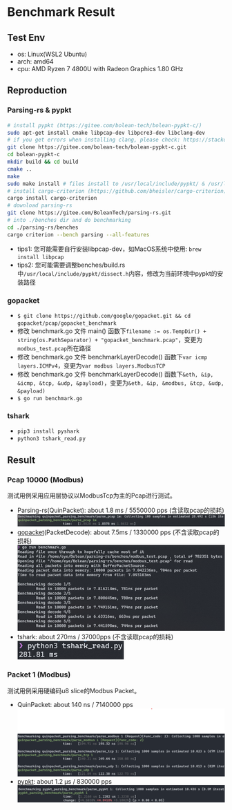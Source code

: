 # Benchmark Result


## Test Env

* os: Linux(WSL2 Ubuntu)
* arch: amd64
* cpu: AMD Ryzen 7 4800U with Radeon Graphics 1.80 GHz


## Reproduction

### Parsing-rs & pypkt
```bash
# install pypkt (https://gitee.com/bolean-tech/bolean-pypkt-c/)
sudo apt-get install cmake libpcap-dev libpcre3-dev libclang-dev
# if you get errors when installing clang, please check: https://stackoverflow.com/questions/67383617/unable-to-install-rstudio-cannot-install-libclang-dev
git clone https://gitee.com/bolean-tech/bolean-pypkt-c.git
cd bolean-pypkt-c
mkdir build && cd build
cmake ..
make
sudo make install # files install to /usr/local/include/pypkt/ & /usr/local/lib/libpypkt.so & /usr/local/bin/libpypkt.so
# install cargo-criterion (https://github.com/bheisler/cargo-criterion)
cargo install cargo-criterion
# download parsing-rs
git clone https://gitee.com/BoleanTech/parsing-rs.git
# into ./benches dir and do benchmarking
cd ./parsing-rs/benches
cargo criterion --bench parsing --all-features
```

* tips1: 您可能需要自行安装libpcap-dev，如MacOS系统中使用: `brew install libpcap`
* tips2: 您可能需要调整benches/build.rs中`/usr/local/include/pypkt/dissect.h`内容，修改为当前环境中pypkt的安装路径

### gopacket
* `$ git clone https://github.com/google/gopacket.git && cd gopacket/pcap/gopacket_benchmark`
* 修改 benchmark.go 文件 main() 函数下`filename := os.TempDir() + string(os.PathSeparator) + "gopacket_benchmark.pcap"`，变更为`modbus_test.pcap`所在路径
* 修改 benchmark.go 文件 benchmarkLayerDecode() 函数下`var icmp layers.ICMPv4`，变更为`var modbus layers.ModbusTCP`
* 修改 benchmark.go 文件 benchmarkLayerDecode() 函数下`&eth, &ip, &icmp, &tcp, &udp, &payload)`，变更为`&eth, &ip, &modbus, &tcp, &udp, &payload)`
* `$ go run benchmark.go`

### tshark
* `pip3 install pyshark`
* `python3 tshark_read.py`


## Result

### Pcap 10000 (Modbus)
测试用例采用应用层协议以ModbusTcp为主的Pcap进行测试。
* Parsing-rs(QuinPacket): about 1.8 ms / 5550000 pps (含读取pcap的损耗)
![parsingrs](./parsingrs_benchmark_1w.png)
* [gopacket](https://github.com/google/gopacket)(PacketDecode): about 7.5ms / 1330000 pps (不含读取pcap的损耗)
![gopacket](./gopacket_benchmark.png)
* tshark: about 270ms / 37000pps (不含读取pcap的损耗)
![tshark](./tshark_benchmark.png)

### Packet 1 (Modbus)
测试用例采用硬编码u8 slice的Modbus Packet。
* QuinPacket: about 140 ns / 7140000 pps
![parsingrs](./parsingrs_benchmark_1.png)
* [pypkt](https://gitee.com/bolean-tech/bolean-pypkt-c/): about 1.2 µs / 830000 pps
![pypkt](./pypkt_benchmark.png)
